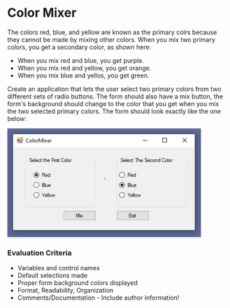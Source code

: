 # Color Mixer

The colors red, blue, and yellow are known as the primary colrs because they cannot be made by mixing
other colors. When you mix two primary colors, you get a secondary color, as shown here:
- When you mix red and blue, you get purple.
- When you mix red and yellow, you get orange.
- When you mix blue and yellos, you get green.

Create an application that lets the user select two primary colors from two different sets of radio buttons.
The form should also have a mix button, the form's background should change to the color that you get when
you mix the two selected primary colors. The form should look exactly like the one below:

![Color Mixer](colormix.png)

### Evaluation Criteria
- Variables and control names
- Default selections made
- Proper form background colors displayed
- Format, Readability, Organization
- Comments/Documentation - Include author information!

